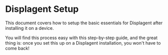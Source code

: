 # Displagent Setup

This document covers how to setup the basic essentials for Displagent after installing it on a device.

You will find this process easy with this step-by-step guide, and the great thing is: once you set this up on a Displagent installation, you won't have to come back!